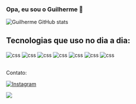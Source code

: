 ### Opa, eu sou o Guilherme 👾

![Guilherme GitHub stats](https://github-readme-stats.vercel.app/api?username=Gbzzz&show_icons=true&theme=dracula&count_private=true)

## Tecnologias que uso no dia a dia:

<div>
   <img align="center" alt="css" src="https://img.shields.io/badge/PHP-777BB4?style=for-the-badge&logo=php&logoColor=white" />
   <img align="center" alt="css" src="https://img.shields.io/badge/Laravel-FF2D20?style=for-the-badge&logo=laravel&logoColor=white" />
   <img align="center" alt="css" src="https://img.shields.io/badge/Vue.js-35495E?style=for-the-badge&logo=vue.js&logoColor=4FC08D" />
   <img align="center" alt="css" src="https://img.shields.io/badge/SQLite-07405E?style=for-the-badge&logo=sqlite&logoColor=white" />
   <img align="center" alt="css" src="https://img.shields.io/badge/MySQL-00000F?style=for-the-badge&logo=mysql&logoColor=white" />
   <img align="center" alt="css" src="https://img.shields.io/badge/Vercel-000000?style=for-the-badge&logo=vercel&logoColor=white" />
   <img align="center" alt="css" src="https://img.shields.io/badge/Digital_Ocean-0080FF?style=for-the-badge&logo=DigitalOcean&logoColor=white" />
</div>

<br>

Contato:

[![Instagram](https://img.shields.io/badge/Instagram-E4405F?style=for-the-badge&logo=instagram&logoColor=white)](https://z-p3.www.instagram.com/guilhermebraz.p/)

<a href = "mailto:guilhermebraz089@gmail.com"><img src="https://img.shields.io/badge/Gmail-D14836?style=for-the-badge&logo=gmail&logoColor=white" target="_blank"></a>
